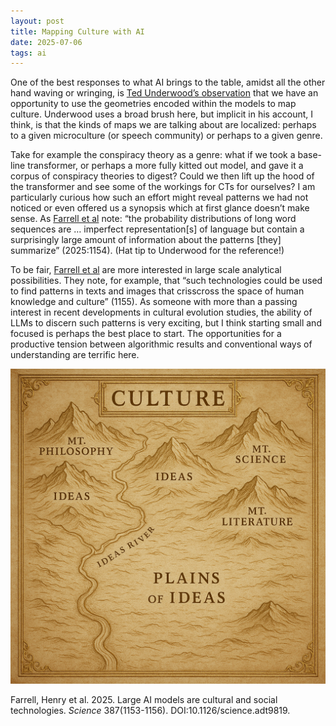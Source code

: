 ```yaml
---
layout: post
title: Mapping Culture with AI
date: 2025-07-06
tags: ai
---
```


One of the best responses to what AI brings to the table, amidst all the other hand waving or wringing, is [Ted Underwood’s observation](https://tedunderwood.com/2025/07/02/a-more-interesting-upside-of-ai/) that we have an opportunity to use the geometries encoded within the models to map culture. Underwood uses a broad brush here, but implicit in his account, I think, is that the kinds of maps we are talking about are localized: perhaps to a given microculture (or speech community) or perhaps to a given genre.

Take for example the conspiracy theory as a genre: what if we took a base-line transformer, or perhaps a more fully kitted out model, and gave it a corpus of conspiracy theories to digest? Could we then lift up the hood of the transformer and see some of the workings for CTs for ourselves? I am particularly curious how such an effort might reveal patterns we had not noticed or even offered us a synopsis which at first glance doesn’t make sense. As [Farrell et al][] note: “the probability distributions of long word sequences are … imperfect representation[s] of language but contain a surprisingly large amount of information about the patterns [they] summarize” (2025:1154). (Hat tip to Underwood for the reference!)

To be fair, [Farrell et al][] are more interested in large scale analytical possibilities. They note, for example, that “such technologies could be used to find patterns in texts and images that crisscross the space of human knowledge and culture” (1155). As someone with more than a passing interest in recent developments in cultural evolution studies, the ability of LLMs to discern such patterns is very exciting, but I think starting small and focused is perhaps the best place to start. The opportunities for a productive tension between algorithmic results and conventional ways of understanding are terrific here. 

![DALL-E’s “Make of Culture”](../media/2025-07-09-dall-e-map-of-culture.png)

Farrell, Henry et al. 2025. Large AI models are cultural and social technologies. _Science_ 387(1153-1156). DOI:10.1126/science.adt9819.

[Farrell et al]: https://www.science.org/doi/abs/10.1126/science.adt9819